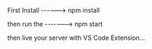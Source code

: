 First Install ------> npm install

then run the -------> npm start


then live your server with VS Code Extension...